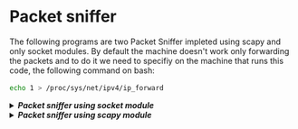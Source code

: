 # Packet sniffer
The following programs are two Packet Sniffer impleted using scapy and only socket modules.
By default the machine doesn't work only forwarding the packets and to do it we need to specifiy on the machine that runs this code, the following command on bash:
```bash
echo 1 > /proc/sys/net/ipv4/ip_forward 
```
<details> <summary> <b><i>Packet sniffer using socket module</i></b> </summary> 
The packet sniffer pkt_sniffer.py is implemented using only socket module and looking to Layer 2 primitives.
To use this Packet Sniffer, you need to install the following modules for python3, through this command:
<pre lang="bash"><code> pip3 install termcolor argparse</code></pre>
To run the program, you need to type for example this command on bash:
<pre lang="bash"><code> sudo python3 pkt_sniffer.py -if eth0 </code></pre>
This command will display only the number of sniffed packets w.r.t the type of the headers. An example of output of the command is shown in the following image:<br>
<img src="output.png" width="300" alt="output"><br>
If you add the option <i>-verbose</i>, you can obtain a different behaviour of the program:
<pre lang="bash"><code> sudo python3 pkt_sniffer.py -if eth0 -verbose </code></pre>
This command will display all fields of each sniffed packet. An example of output of the command is shown in the following image:<br>
<img src="output_verbose.png" width="300" alt="output_verbose"><br>
To check which parameters you can insert, you can type the command:
<pre lang="bash"><code> sudo python3 arp_spoofer.py --help </code></pre>
</details>
<details> <summary> <b><i>Packet sniffer using scapy module</i></b> </summary> 
The packet sniffer scapy_pkt_sniffer.py is implemented using only socket module and looking to Layer 2 primitives.
To use this Packet Sniffer, you need to install the following modules for python3, through this command:
<pre lang="bash"><code> pip3 install termcolor argparse </code></pre>
To run the program, you can type for example this command on bash:
<pre lang="bash"><code> sudo python3 pkt_sniffer.py -if eth0 </code></pre>
This command will display only the number of sniffed packets w.r.t the type of the headers. An example of output of the command is shown in the following image:<br>
<img src="scapy_output.png" width="300" alt="scapy_output"><br>
If you add the option <i>-verbose</i>, you can obtain a different behaviour of the program:
<pre lang="bash"><code> sudo python3 pkt_sniffer.py -if eth0 -verbose </code></pre>
This command will display all fields of each sniffed packet. An example of output of the command is shown in the following image:<br>
<img src="scapy_output_verbose.png" width="100" alt="scapy_output_verbose"><br>
To check which parameters you can insert, you can type the command:
<pre lang="bash"><code> sudo python3 arp_spoofer.py --help  </code></pre>
</details>
